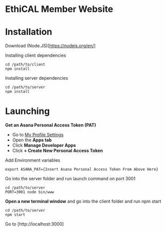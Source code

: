 # EthiCAL Member Website

# Installation

Download (Node.JS)[https://nodejs.org/en/]

Installing client dependencies
```
cd /path/to/client
npm install
```

Installing server dependencies
```
cd /path/to/server
npm install
```

# Launching

**Get an Asana Personal Access Token (PAT)**
 * Go to [My Profile Settings](https://app.asana.com/-/user_settings)
 * Open the **Apps tab**
 * Click **Manage Developer Apps**
 * Click **+ Create New Personal Access Token**


Add Environment variables
```
export ASANA_PAT={Insert Asana Personal Access Token From Above Here}
```

Go into the server folder and run launch command on port 3001
```
cd /path/to/server
PORT=3001 node bin/www
```

**Open a new terminal window** and go into the client folder and run npm start
```
cd /path/to/server
npm start
```

Go to [http://localhost:3000]
